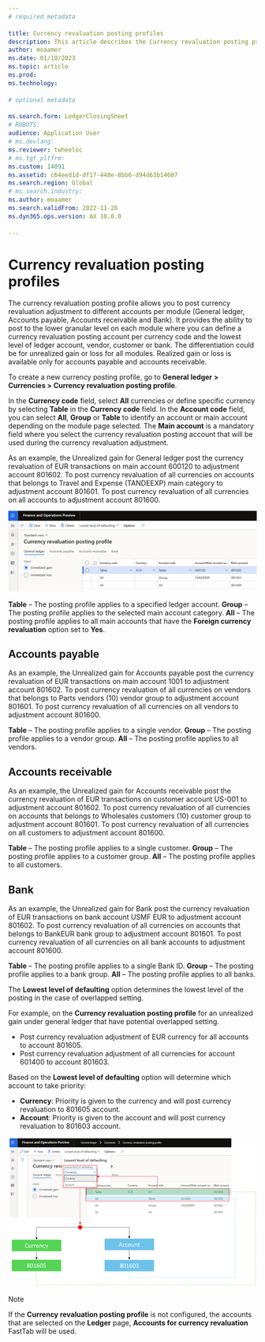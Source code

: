 ```yaml
---
# required metadata

title: Currency revaluation posting profiles
description: This article describes the Currency revaluation posting profiles.
author: moaamer
ms.date: 01/10/2023
ms.topic: article
ms.prod: 
ms.technology: 

# optional metadata

ms.search.form: LedgerClosingSheet
# ROBOTS: 
audience: Application User
# ms.devlang: 
ms.reviewer: twheeloc
# ms.tgt_pltfrm: 
ms.custom: 14091
ms.assetid: c64eed1d-df17-448e-8bb6-d94d63b14607
ms.search.region: Global
# ms.search.industry: 
ms.author: moaamer
ms.search.validFrom: 2022-11-28
ms.dyn365.ops.version: AX 10.0.0

---
```


# Currency revaluation posting profiles

The currency revaluation posting profile allows you to post currency revaluation adjustment to different accounts per module (General ledger, Accounts payable, Accounts 
receivable and Bank). It provides the ability to post to the lower granular level on each module where you can define a currency revaluation posting 
account per currency code and the lowest level of ledger account, vendor, customer or bank. The differentiation could be for unrealized gain or loss for all modules. Realized gain or loss is available only for accounts payable and accounts receivable.  

To create a new currency posting profile, go to **General ledger > Currencies > Currency revaluation posting profile**. 

In the **Currency code** field, select **All** currencies or define specific currency by selecting **Table** in the **Currency code** field. 
In the **Account code** field, you can select **All**, **Group** or **Table** to identify an account or main account depending on the module page selected. The **Main account** is a mandatory field where you select the currency revaluation posting account that will be used during the currency revaluation adjustment. 


As an example, the Unrealized gain for General ledger post the currency revaluation of EUR transactions on main account 600120 to adjustment account 801602. To post 
currency revaluation of all currencies on accounts that belongs to Travel and Expense (TANDEEXP) main category to adjustment account 801601. To post currency 
revaluation of all currencies on all accounts to adjustment account 801600.


[![Currency revaluation posting profile.](./media/Postingprofile1.png)](./media/Postingprofile1.png)


**Table** – The posting profile applies to a specified ledger account. 
**Group** – The posting profile applies to the selected main account category. 
**All** – The posting profile applies to all main accounts that have the **Foreign currency revaluation** option set to **Yes**. 

## Accounts payable
As an example, the Unrealized gain for Accounts payable post the currency revaluation of EUR transactions on main account 1001 to adjustment account 801602. To post currency revaluation of all currencies on vendors that belongs to Parts vendors (10) vendor group to adjustment account 801601. To post currency revaluation of all currencies on all vendors to adjustment account 801600.

**Table** – The posting profile applies to a single vendor. 
**Group** – The posting profile applies to a vendor group. 
**All** – The posting profile applies to all vendors. 


## Accounts receivable
As an example, the Unrealized gain for Accounts receivable post the currency revaluation of EUR transactions on customer account US-001 to adjustment account 801602. To post currency revaluation of all currencies on accounts that belongs to Wholesales customers (10) customer group to adjustment account 801601. To post currency revaluation of all currencies on all customers to adjustment account 801600.

**Table** – The posting profile applies to a single customer. 
**Group** – The posting profile applies to a customer group. 
**All** – The posting profile applies to all customers. 


## Bank         
As an example, the Unrealized gain for Bank post the currency revaluation of EUR transactions on bank account USMF EUR to adjustment account 801602. To post currency revaluation of all currencies on accounts that belongs to BankEUR bank group to adjustment account 801601. To post currency revaluation of all currencies on all bank accounts to adjustment account 801600.


**Table** – The posting profile applies to a single Bank ID. 
**Group** – The posting profile applies to a bank group. 
**All** – The posting profile applies to all banks. 

The **Lowest level of defaulting** option determines the lowest level of the posting in the case of overlapped setting. 


For example, on the **Currency revaluation posting profile** for an unrealized gain under general ledger that have potential overlapped setting. 
 - Post currency revaluation adjustment of EUR currency for all accounts to account 801605. 
 - Post currency revaluation adjustment of all currencies for account 601400 to account 801603. 

Based on the **Lowest level of defaulting** option will determine which account to take priority: 
-	**Currency**: Priority is given to the currency and will post currency revaluation to 801605 account. 
-	**Account**: Priority is given to the account and will post currency revaluation to 801603 account.

[![Posting example.](./media/Lowestlevel2.png)](./media/Lowestlevel2.png)


>[!Note] 
>If the **Currency revaluation posting profile** is not configured, the accounts that are selected on the **Ledger** page, **Accounts for currency revaluation** FastTab will be used. 















